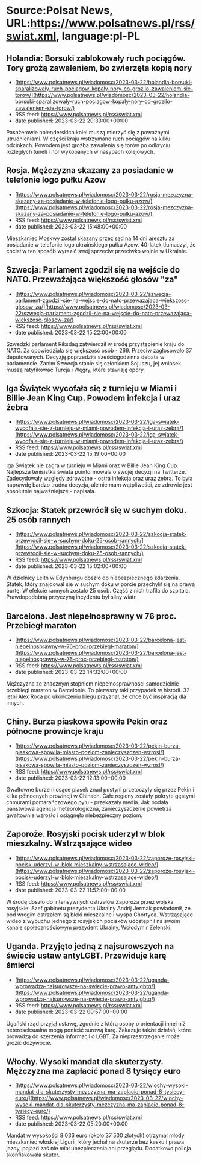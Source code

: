 # Source:Polsat News, URL:https://www.polsatnews.pl/rss/swiat.xml, language:pl-PL

## Holandia: Borsuki zablokowały ruch pociągów. Tory grożą zawaleniem, bo zwierzęta kopią nory
 - [https://www.polsatnews.pl/wiadomosc/2023-03-22/holandia-borsuki-sparalizowaly-ruch-pociagow-kopaly-nory-co-grozilo-zawaleniem-sie-torow/](https://www.polsatnews.pl/wiadomosc/2023-03-22/holandia-borsuki-sparalizowaly-ruch-pociagow-kopaly-nory-co-grozilo-zawaleniem-sie-torow/)
 - RSS feed: https://www.polsatnews.pl/rss/swiat.xml
 - date published: 2023-03-22 20:33:00+00:00

Pasażerowie holenderskich kolei muszą mierzyć się z poważnymi utrudnieniami. W części kraju wstrzymano ruch pociągów na kilku odcinkach. Powodem jest groźba zawalenia się torów po odkryciu rozległych tuneli i nor wykopanych w nasypach kolejowych.

## Rosja. Mężczyzna skazany za posiadanie w telefonie logo pułku Azow
 - [https://www.polsatnews.pl/wiadomosc/2023-03-22/rosja-mezczyzna-skazany-za-posiadanie-w-telefonie-logo-pulku-azow/](https://www.polsatnews.pl/wiadomosc/2023-03-22/rosja-mezczyzna-skazany-za-posiadanie-w-telefonie-logo-pulku-azow/)
 - RSS feed: https://www.polsatnews.pl/rss/swiat.xml
 - date published: 2023-03-22 15:48:00+00:00

Mieszkaniec Moskwy został skazany przez sąd na 14 dni aresztu za posiadanie w telefonie logo ukraińskiego pułku Azow. 40-latek tłumaczył, że chciał w ten sposób wyrazić swój sprzeciw przeciwko wojnie w Ukrainie.

## Szwecja: Parlament zgodził się na wejście do NATO. Przeważająca większość głosów "za"
 - [https://www.polsatnews.pl/wiadomosc/2023-03-22/szwecja-parlament-zgodzil-sie-na-wejscie-do-nato-przewazajaca-wiekszosc-glosow-za/](https://www.polsatnews.pl/wiadomosc/2023-03-22/szwecja-parlament-zgodzil-sie-na-wejscie-do-nato-przewazajaca-wiekszosc-glosow-za/)
 - RSS feed: https://www.polsatnews.pl/rss/swiat.xml
 - date published: 2023-03-22 15:22:00+00:00

Szwedzki parlament Riksdag zatwierdził w środę przystąpienie kraju do NATO. Za opowiedziała się większość osób - 269. Przeciw zagłosowało 37 deputowanych. Decyzję poprzedziła sześciogodzinna debata w parlamencie. Zanim Szwecja stanie się członkiem Sojuszu, jej wniosek muszą ratyfikować Turcja i Węgry, które stawiają opory.

## Iga Świątek wycofała się z turnieju w Miami i Billie Jean King Cup. Powodem infekcja i uraz żebra
 - [https://www.polsatnews.pl/wiadomosc/2023-03-22/iga-swiatek-wycofala-sie-z-turnieju-w-miami-powodem-infekcja-i-uraz-zebra/](https://www.polsatnews.pl/wiadomosc/2023-03-22/iga-swiatek-wycofala-sie-z-turnieju-w-miami-powodem-infekcja-i-uraz-zebra/)
 - RSS feed: https://www.polsatnews.pl/rss/swiat.xml
 - date published: 2023-03-22 15:19:00+00:00

Iga Świątek nie zagra w turnieju w Miami oraz w Billie Jean King Cup. Najlepsza tenisistka świata poinformowała o swojej decyzji na Twitterze. Zadecydowały względy zdrowotne - ostra infekcja oraz uraz żebra. To była naprawdę bardzo trudna decyzja, ale nie mam wątpliwości, że zdrowie jest absolutnie najważniejsze - napisała.

## Szkocja: Statek przewrócił się w suchym doku. 25 osób rannych
 - [https://www.polsatnews.pl/wiadomosc/2023-03-22/szkocja-statek-przewrocil-sie-w-suchym-doku-25-osob-rannych/](https://www.polsatnews.pl/wiadomosc/2023-03-22/szkocja-statek-przewrocil-sie-w-suchym-doku-25-osob-rannych/)
 - RSS feed: https://www.polsatnews.pl/rss/swiat.xml
 - date published: 2023-03-22 15:02:00+00:00

W dzielnicy Leith w Edynburgu doszło do niebezpiecznego zdarzenia. Statek, który znajdował się w suchym doku w porcie przechylił się na prawą burtę. W efekcie rannych zostało 25 osób. Część z nich trafiła do szpitala. Prawdopodobną przyczyną incydentu był silny wiatr.

## Barcelona. Jest niepełnosprawny w 76 proc. Przebiegł maraton
 - [https://www.polsatnews.pl/wiadomosc/2023-03-22/barcelona-jest-niepelnosprawny-w-76-proc-przebiegl-maraton/](https://www.polsatnews.pl/wiadomosc/2023-03-22/barcelona-jest-niepelnosprawny-w-76-proc-przebiegl-maraton/)
 - RSS feed: https://www.polsatnews.pl/rss/swiat.xml
 - date published: 2023-03-22 14:32:00+00:00

Mężczyzna ze znacznym stopniem niepełnosprawności samodzielnie przebiegł maraton w Barcelonie. To pierwszy taki przypadek w historii. 32-letni Alex Roca po ukończeniu biegu przyznał, że chce być inspiracją dla innych.

## Chiny. Burza piaskowa spowiła Pekin oraz północne prowincje kraju
 - [https://www.polsatnews.pl/wiadomosc/2023-03-22/pekin-burza-pisakowa-spowila-miasto-poziom-zanieczyszczen-wzrosl/](https://www.polsatnews.pl/wiadomosc/2023-03-22/pekin-burza-pisakowa-spowila-miasto-poziom-zanieczyszczen-wzrosl/)
 - RSS feed: https://www.polsatnews.pl/rss/swiat.xml
 - date published: 2023-03-22 12:13:00+00:00

Gwałtowne burze niosące piasek znad pustyni przetoczyły się przez Pekin i kilka północnych prowincji w Chinach. Całe regiony zostały pokryte gęstymi chmurami pomarańczowego pyłu - przekazały media. Jak podała państwowa agencja meteorologiczna, zanieczyszczenie powietrza gwałtownie wzrosło i osiągnęło niebezpieczny poziom.

## Zaporoże. Rosyjski pocisk uderzył w blok mieszkalny. Wstrząsające wideo
 - [https://www.polsatnews.pl/wiadomosc/2023-03-22/zaporoze-rosyjski-pocisk-uderzyl-w-blok-mieszkalny-wstrzasajace-wideo/](https://www.polsatnews.pl/wiadomosc/2023-03-22/zaporoze-rosyjski-pocisk-uderzyl-w-blok-mieszkalny-wstrzasajace-wideo/)
 - RSS feed: https://www.polsatnews.pl/rss/swiat.xml
 - date published: 2023-03-22 11:52:00+00:00

W środę doszło do intensywnych ostrzałów Zaporoża przez wojska rosyjskie. Szef gabinetu prezydenta Ukrainy Andrij Jermak powiadomił, że pod wrogim ostrzałem są bloki mieszkalne i wyspa Chortyca. Wstrząsające wideo z wybuchu jednego z rosyjskich pocisków udostępnił na swoim kanale społecznościowym prezydent Ukrainy, Wołodymir Zełenski.

## Uganda. Przyjęto jedną z najsurowszych na świecie ustaw antyLGBT. Przewiduje karę śmierci
 - [https://www.polsatnews.pl/wiadomosc/2023-03-22/uganda-wprowadza-najsurowsze-na-swiecie-prawo-antylgbtq/](https://www.polsatnews.pl/wiadomosc/2023-03-22/uganda-wprowadza-najsurowsze-na-swiecie-prawo-antylgbtq/)
 - RSS feed: https://www.polsatnews.pl/rss/swiat.xml
 - date published: 2023-03-22 09:57:00+00:00

Ugański rząd przyjął ustawę, zgodnie z którą osoby o orientacji innej niż heteroseksualna mogą ponieść surową karę. Zakazuje także działań, które prowadzą do szerzenia informacji o LGBT. Za nieprzestrzeganie może grozić dożywocie.

## Włochy. Wysoki mandat dla skuterzysty. Mężczyzna ma zapłacić ponad 8 tysięcy euro
 - [https://www.polsatnews.pl/wiadomosc/2023-03-22/wlochy-wysoki-mandat-dla-skuterzysty-mezczyzna-ma-zaplacic-ponad-8-tysiecy-euro/](https://www.polsatnews.pl/wiadomosc/2023-03-22/wlochy-wysoki-mandat-dla-skuterzysty-mezczyzna-ma-zaplacic-ponad-8-tysiecy-euro/)
 - RSS feed: https://www.polsatnews.pl/rss/swiat.xml
 - date published: 2023-03-22 05:20:00+00:00

Mandat w wysokości 8 036 euro (około 37 500 złotych) otrzymał młody mieszkaniec włoskiej Ligurii, który jechał na skuterze bez kasku i prawa jazdy, pojazd zaś nie miał ubezpieczenia ani przeglądu. Dodatkowo policja skonfiskowała skuter.

